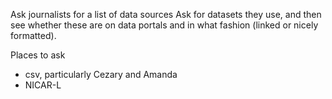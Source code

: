 Ask journalists for a list of data sources
Ask for datasets they use, and then see
whether these are on data portals and in
what fashion (linked or nicely formatted).

Places to ask

* csv, particularly Cezary and Amanda
* NICAR-L
